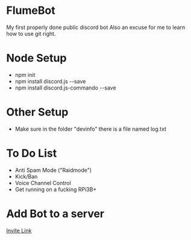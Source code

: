 # FlumeBot
My first properly done public discord bot
Also an excuse for me to learn how to use git right.

# Node Setup
- npm init
- npm install discord.js --save
- npm install discord.js-commando --save

# Other Setup
- Make sure in the folder "devinfo" there is a file named log.txt

# To Do List
- Anti Spam Mode ("Raidmode")
- Kick/Ban
- Voice Channel Control
- Get running on a fucking RPi3B+

# Add Bot to a server
[Invite Link](https://discordapp.com/oauth2/authorize?client_id=662760640242384904&scope=bot&permissions=2146958591)